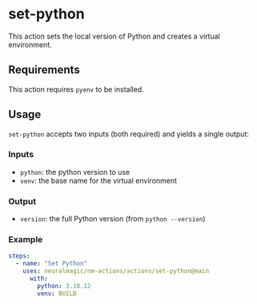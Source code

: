 # set-python

This action sets the local version of Python and creates a virtual environment.

## Requirements

This action requires `pyenv` to be installed.

## Usage

`set-python` accepts two inputs (both required) and yields a single output:

### Inputs

* `python`: the python version to use
* `venv`: the base name for the virtual environment

### Output

* `version`: the full Python version (from `python --version`)

### Example

```yaml
steps:
  - name: "Set Python"
    uses: neuralmagic/nm-actions/actions/set-python@main
      with:
        python: 3.10.12
        venv: BUILD
```

